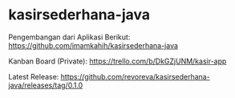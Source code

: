 # kasirsederhana-java
Pengembangan dari Aplikasi Berikut:
https://github.com/imamkahih/kasirsederhana-java

Kanban Board (Private):
https://trello.com/b/DkGZjUNM/kasir-app

Latest Release:
https://github.com/revoreva/kasirsederhana-java/releases/tag/0.1.0

